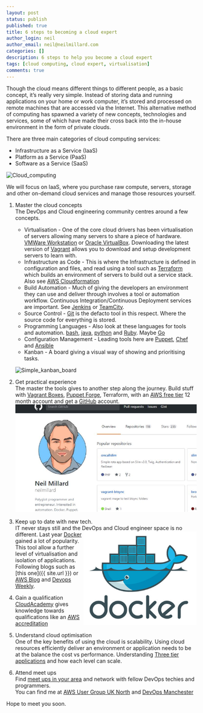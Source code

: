 ```yaml
---
layout: post
status: publish
published: true
title: 6 steps to becoming a cloud expert
author_login: neil
author_email: neil@neilmillard.com
categories: []
description: 6 steps to help you become a cloud expert
tags: [cloud computing, cloud expert, virtualisation]
comments: true
---
```

Though the cloud means different things to different people, as a basic concept, it’s really very simple. 
Instead of storing data and running applications on your home or work computer, it’s stored and processed on remote machines that are accessed via the Internet. 
This alternative method of computing has spawned a variety of new concepts, technologies and services, some of which have made their cross back into the in-house environment in the form of private clouds.

There are three main categories of cloud computing services: 
* Infrastructure as a Service (IaaS)
* Platform as a Service (PaaS)
* Software as a Service (SaaS)

![Cloud_computing](https://upload.wikimedia.org/wikipedia/commons/thumb/b/b5/Cloud_computing.svg/2000px-Cloud_computing.svg.png)

We will focus on IaaS, where you purchase raw compute, servers, storage and other on-demand cloud services and manage those resources yourself.

1. Master the cloud concepts  
   The DevOps and Cloud engineering community centres around a few concepts.   
   * Virtualisation - One of the core cloud drivers has been virtualisation of servers allowing many servers to share a piece of hardware. [VMWare Workstation](http://www.vmware.com/uk/products/workstation.html) or [Oracle VirtualBox](https://www.virtualbox.org/wiki/Downloads). Downloading the latest version of [Vagrant](https://www.vagrantup.com/) allows you to download and setup development servers to learn with.
   * Infrastructure as Code - This is where the Infrastructure is defined in configuration and files, and read using a tool such as [Terraform](https://www.terraform.io/) which builds an environment of servers to build out a service stack. Also see [AWS Cloudformation](https://aws.amazon.com/cloudformation/)
   * Build Automation - Much of giving the developers an environment they can use and deliver through involves a tool or automation workflow. Continuous Integration/Continuous Deployment services are important. See [Jenkins](https://jenkins.io/) or [TeamCity](https://www.jetbrains.com/teamcity/).
   * Source Control - [Git](https://git-scm.com/) is the defacto tool in this respect. Where the source code for everything is stored.
   * Programming Languages - Also look at these languages for tools and automation. [bash](https://www.gnu.org/software/bash/), [java](https://www.java.com/en/), [python](https://www.python.org/) and [Ruby](https://www.ruby-lang.org/en/). Maybe [Go](https://golang.org/)
   * Configuration Management - Leading tools here are [Puppet](https://puppet.com/download-open-source-puppet), [Chef](https://www.chef.io/chef/) and [Ansible](https://www.ansible.com/)
   * Kanban - A board giving a visual way of showing and prioritising tasks.

   ![Simple_kanban_board](https://upload.wikimedia.org/wikipedia/commons/d/d3/Simple-kanban-board-.jpg)

2. Get practical experience  
   The master the tools gives to another step along the journey. Build stuff with [Vagrant Boxes](http://www.vagrantbox.es/), [Puppet Forge](https://forge.puppet.com/), Terraform, with an [AWS free tier](https://aws.amazon.com/free/) 12 month account and get a [GitHub](https://github.com/) account.
   ![Github-neilmillard](/public/img/github_neilmillard.jpg)
   
3. Keep up to date with new tech.  
   IT never stays still and the DevOps and Cloud engineer space is no different. <img width="300px" align="right" alt="Docker" src="/public/img/docker.jpg">Last year [Docker](https://www.docker.com/) gained a lot of popularity. This tool allow a further level of virtualisation and isolation of applications.
   Following blogs such as [this one]({{ site.url }}) or [AWS Blog](https://aws.amazon.com/blogs/aws/) and [Devops Weekly](http://www.devopsweekly.com/).
   
4. Gain a qualification  
   [CloudAcademy](http://cloudacademy.com/blog/devops/) gives knowledge towards qualifications like an [AWS accreditation](https://aws.amazon.com/partners/training/accreditation/)

5. Understand cloud optimisation  
   One of the key benefits of using the cloud is scalability. Using cloud resources efficiently deliver an environment or application needs to be at the balance the cost vs performance.
   Understanding [Three tier applications](http://www.rightscale.com/blog/enterprise-cloud-strategies/architecting-scalable-applications-cloud-application-tier) and how each level can scale.

6.  Attend meet ups  
   Find [meet ups in your area](https://www.meetup.com/find/devops/) and network with fellow DevOps techies and programmers.  
   You can find me at [AWS User Group UK North](https://www.meetup.com/AWS-User-Group-North/) and [DevOps Manchester](https://www.meetup.com/DevOps-Manchester/)
   
Hope to meet you soon.
